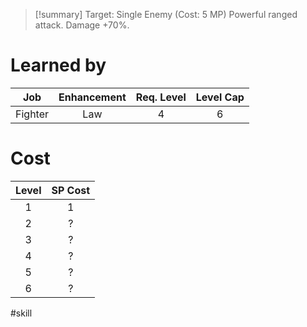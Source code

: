 >[!summary]
>Target: Single Enemy (Cost: 5 MP)
>Powerful ranged attack.
>Damage +70%.
# Learned by
|   Job   | Enhancement | Req. Level | Level Cap |
|:-------:|:-----------:|:----------:|:---------:|
| Fighter |     Law     |     4      |     6     |
# Cost
| Level | SP Cost |
|:-----:|:-------:|
| 1     | 1       |
| 2     | ?       |
| 3     | ?       |
| 4     | ?       |
| 5     | ?       |
| 6     | ?       | 

#skill 